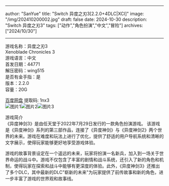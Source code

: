 
---
author: "SanYue"
title: "Switch 异度之刃3[2.2.0+4DLC|XCI]"
image: "/img/202410200002.jpg"
draft: false
date: 2024-10-30
description: "Switch 异度之刃3"
tags: ["动作","角色扮演","中文","冒险"]
archives: ["2024/10/30"]

---

游戏名称：异度之刃3   
Xenoblade Chronicles 3    
游戏语言：中文  
首发日期：44771  
解压密码：wing515  
是否有金手指：是  
版本：2.2.0   
容量：20G

[百度网盘](https://pan.baidu.com/s/1up9oe2YNj96Dq3pJj1AT6A) 提取码: 1nx3  
![图片1](/img/20230216131510.jpg)![图片2](/img/a161a4044ebb.jpeg)![图片3](/img/202410200004.jpg)  

游戏简介  
《异度神剑3》是由任天堂于2022年7月29日发行的一款角色扮演游戏。‌ 该游戏是《异度神剑》系列的第三部作品，连接了《异度神剑》与《异度神剑2》两个世界的未来。游戏在难度和玩法上进行了优化，提供了舒适的用户导航系统和清晰的文字展示，使得玩家能够更好地享受游戏体验‌。

游戏的故事背景设定在一个遥远的未来，玩家将扮演一名新兵，加入到一场关于世界命运的战斗中。游戏不仅包含了丰富的剧情和战斗系统，还引入了新的角色和机制，使得玩家在探索和战斗中能够有更深度的体验。此外，《异度神剑3》还推出了多个DLC，其中最新的DLC"崭新的未来"为玩家提供了前传故事和新的角色，进一步丰富了游戏的世界观和故事线‌。
